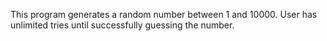 This program generates a random number between 1 and 10000. User has unlimited tries until successfully guessing the number.
